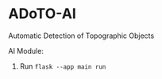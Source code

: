 # ADoTO-AI
Automatic Detection of Topographic Objects

AI Module:

1. Run ```flask --app main run```
